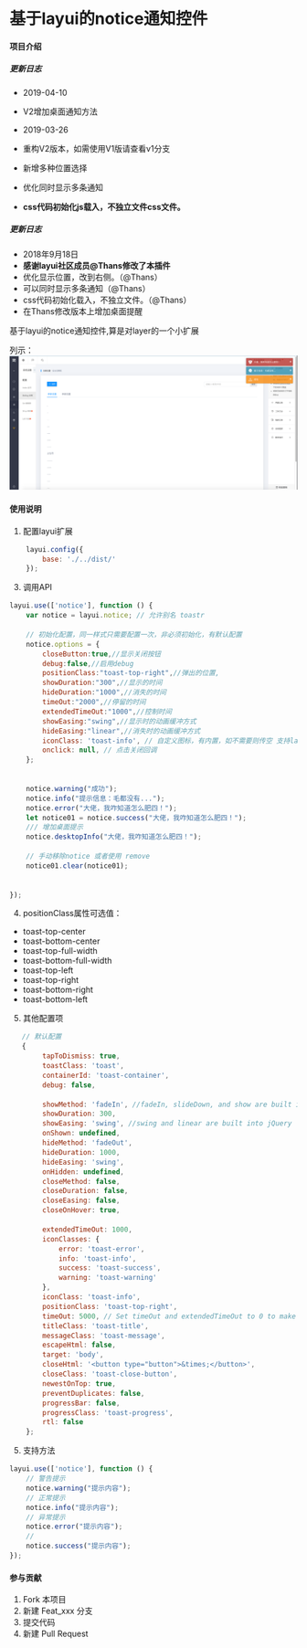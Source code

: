 # 基于layui的notice通知控件

#### 项目介绍

##### 更新日志
- 2019-04-10
 - V2增加桌面通知方法

-  2019-03-26 
 - 重构V2版本，如需使用V1版请查看v1分支
 - 新增多种位置选择
 - 优化同时显示多条通知
 - **css代码初始化js载入，不独立文件css文件。**

##### 更新日志
- 2018年9月18日
 - **感谢layui社区成员@Thans修改了本插件**
 - 优化显示位置，改到右侧。（@Thans）
 - 可以同时显示多条通知（@Thans）
 - css代码初始化载入，不独立文件。（@Thans）
 - 在Thans修改版本上增加桌面提醒

基于layui的notice通知控件,算是对layer的一个小扩展

列示：
![](./images/2.png)

#### 使用说明

1. 配置layui扩展

```javascript
    layui.config({
        base: './../dist/'
    });
```

3. 调用API

```javascript
layui.use(['notice'], function () {
    var notice = layui.notice; // 允许别名 toastr
        
    // 初始化配置，同一样式只需要配置一次，非必须初始化，有默认配置
    notice.options = {
        closeButton:true,//显示关闭按钮
        debug:false,//启用debug
        positionClass:"toast-top-right",//弹出的位置,
        showDuration:"300",//显示的时间
        hideDuration:"1000",//消失的时间
        timeOut:"2000",//停留的时间
        extendedTimeOut:"1000",//控制时间
        showEasing:"swing",//显示时的动画缓冲方式
        hideEasing:"linear",//消失时的动画缓冲方式
        iconClass: 'toast-info', // 自定义图标，有内置，如不需要则传空 支持layui内置图标/自定义iconfont类名
        onclick: null, // 点击关闭回调
    };


    notice.warning("成功");
    notice.info("提示信息：毛都没有...");
    notice.error("大佬，我咋知道怎么肥四！");
    let notice01 = notice.success("大佬，我咋知道怎么肥四！");
    /// 增加桌面提示
    notice.desktopInfo("大佬，我咋知道怎么肥四！");

    // 手动移除notice 或者使用 remove
    notice01.clear(notice01);
        
    
});
```
4. positionClass属性可选值：
- toast-top-center
- toast-bottom-center
- toast-top-full-width
- toast-bottom-full-width
- toast-top-left
- toast-top-right
- toast-bottom-right 
- toast-bottom-left

5. 其他配置项

```javascript
   // 默认配置
   {
        tapToDismiss: true,
        toastClass: 'toast',
        containerId: 'toast-container',
        debug: false,

        showMethod: 'fadeIn', //fadeIn, slideDown, and show are built into jQuery
        showDuration: 300,
        showEasing: 'swing', //swing and linear are built into jQuery
        onShown: undefined,
        hideMethod: 'fadeOut',
        hideDuration: 1000,
        hideEasing: 'swing',
        onHidden: undefined,
        closeMethod: false,
        closeDuration: false,
        closeEasing: false,
        closeOnHover: true,

        extendedTimeOut: 1000,
        iconClasses: {
            error: 'toast-error',
            info: 'toast-info',
            success: 'toast-success',
            warning: 'toast-warning'
        },
        iconClass: 'toast-info',
        positionClass: 'toast-top-right',
        timeOut: 5000, // Set timeOut and extendedTimeOut to 0 to make it sticky
        titleClass: 'toast-title',
        messageClass: 'toast-message',
        escapeHtml: false,
        target: 'body',
        closeHtml: '<button type="button">&times;</button>',
        closeClass: 'toast-close-button',
        newestOnTop: true,
        preventDuplicates: false,
        progressBar: false,
        progressClass: 'toast-progress',
        rtl: false
    };
```

5. 支持方法

```javascript
layui.use(['notice'], function () {
    // 警告提示
    notice.warning("提示内容");
    // 正常提示
    notice.info("提示内容");
    // 异常提示
    notice.error("提示内容");
    // 
    notice.success("提示内容");
});
```



#### 参与贡献

1. Fork 本项目
2. 新建 Feat_xxx 分支
3. 提交代码
4. 新建 Pull Request



